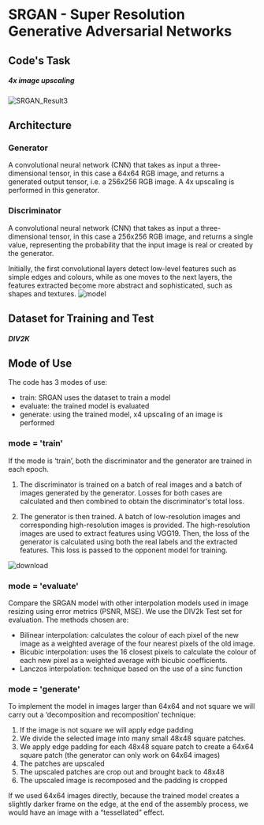 # SRGAN - Super Resolution Generative Adversarial Networks

## Code's Task
##### 4x image upscaling
![SRGAN_Result3](https://github.com/SimoneSangiorgio/SRGAN/assets/169915445/e6ad1275-0d40-4ee9-a636-8c6d209c6d36)

## Architecture
### Generator
A convolutional neural network (CNN) that takes as input a three-dimensional tensor, in this case a 64x64 RGB image, and returns a generated output tensor, i.e. a 256x256 RGB image. A 4x upscaling is performed in this generator.
### Discriminator
A convolutional neural network (CNN) that takes as input a three-dimensional tensor, in this case a 256x256 RGB image, and returns a single value, representing the probability that the input image is real or created by the generator.

Initially, the first convolutional layers detect low-level features such as simple edges and colours, while as one moves to the next layers, the features extracted become more abstract and sophisticated, such as shapes and textures.
![model](https://github.com/SimoneSangiorgio/SRGAN/assets/169915445/839b0edb-19cb-4384-8d23-e07aa82e1069)

## Dataset for Training and Test
##### DIV2K

## Mode of Use
The code has 3 modes of use:
- train: SRGAN uses the dataset to train a model
- evaluate: the trained model is evaluated
- generate: using the trained model, x4 upscaling of an image is performed

### mode = 'train'
If the mode is ‘train’, both the discriminator and the generator are trained in each epoch.

1. The discriminator is trained on a batch of real images and a batch of images generated by the generator. Losses for both cases are calculated and then combined to obtain the discriminator's total loss.

2. The generator is then trained. A batch of low-resolution images and corresponding high-resolution images is provided. The high-resolution images are used to extract features using VGG19. Then, the loss of the generator is calculated using both the real labels and the extracted features. This loss is passed to the opponent model for training.

![download](https://github.com/SimoneSangiorgio/SRGAN/assets/169915445/dd247153-6ff3-4477-ae11-3f5979fb9460)

### mode = 'evaluate'
Compare the SRGAN model with other interpolation models used in image resizing using error metrics (PSNR, MSE).
We use the DIV2k Test set for evaluation. 
The methods chosen are:
- Bilinear interpolation: calculates the colour of each pixel of the new image as a weighted average of the four nearest pixels of the old image.
- Bicubic interpolation: uses the 16 closest pixels to calculate the colour of each new pixel as a weighted average with bicubic coefficients.
- Lanczos interpolation: technique based on the use of a sinc function

### mode = 'generate'
To implement the model in images larger than 64x64 and not square we will carry out a ‘decomposition and recomposition’ technique:

1. If the image is not square we will apply edge padding
2. We divide the selected image into many small 48x48 square patches.
3. We apply edge padding for each 48x48 square patch to create a 64x64 square patch (the generator can only work on 64x64 images)
4. The patches are upscaled
5. The upscaled patches are crop out and brought back to 48x48
6. The upscaled image is recomposed and the padding is cropped

If we used 64x64 images directly, because the trained model creates a slightly darker frame on the edge, at the end of the assembly process, we would have an image with a “tessellated” effect.



